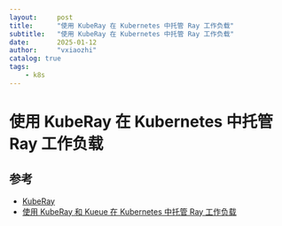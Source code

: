 ```yaml
---
layout:     post
title:      "使用 KubeRay 在 Kubernetes 中托管 Ray 工作负载"
subtitle:   "使用 KubeRay 在 Kubernetes 中托管 Ray 工作负载"
date:       2025-01-12
author:     "vxiaozhi"
catalog: true
tags:
    - k8s
---
```


# 使用 KubeRay 在 Kubernetes 中托管 Ray 工作负载

## 参考

- [KubeRay](https://github.com/ray-project/kuberay)
- [使用 KubeRay 和 Kueue 在 Kubernetes 中托管 Ray 工作负载](https://developer.volcengine.com/articles/7309395740965486619)
